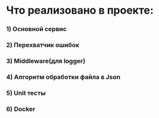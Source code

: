 # Что реализовано в проекте:
### 1) Основной сервис
### 2) Перехватчик ошибок
### 3) Middleware(для logger)
### 4) Алгоритм обработки файла в Json
### 5) Unit тесты
### 6) Docker